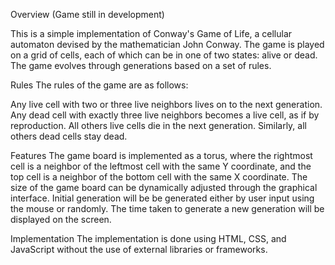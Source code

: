 Overview
(Game still in development)

This is a simple implementation of Conway's Game of Life, a cellular automaton devised by the mathematician John Conway. The game is played on a grid of cells, each of which can be in one of two states: alive or dead. The game evolves through generations based on a set of rules.

Rules
The rules of the game are as follows:

Any live cell with two or three live neighbors lives on to the next generation.
Any dead cell with exactly three live neighbors becomes a live cell, as if by reproduction.
All others live cells die in the next generation.
Similarly, all others dead cells stay dead.

Features
The game board is implemented as a torus, where the rightmost cell is a neighbor of the leftmost cell with the same Y coordinate, and the top cell is a neighbor of the bottom cell with the same X coordinate.
The size of the game board can be dynamically adjusted through the graphical interface.
Initial generation will be be generated either by user input using the mouse or randomly.
The time taken to generate a new generation will be displayed on the screen.

Implementation
The implementation is done using HTML, CSS, and JavaScript without the use of external libraries or frameworks.


